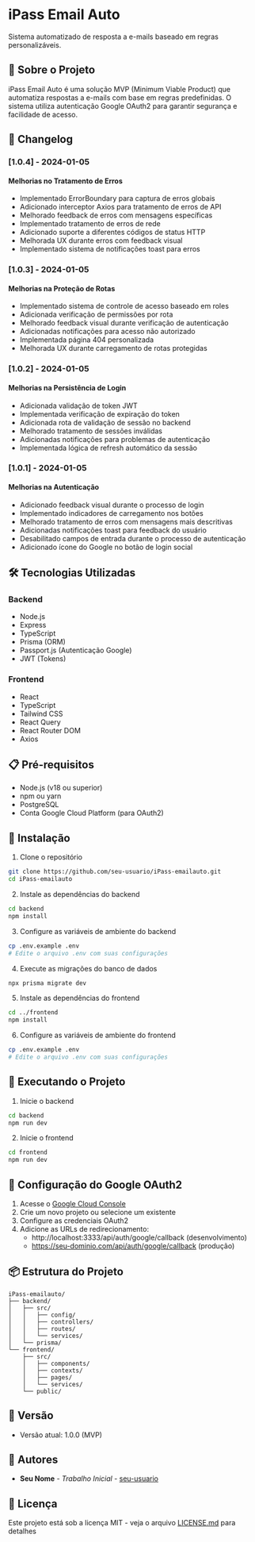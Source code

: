 # iPass Email Auto

Sistema automatizado de resposta a e-mails baseado em regras personalizáveis.

## 🚀 Sobre o Projeto

iPass Email Auto é uma solução MVP (Minimum Viable Product) que automatiza respostas a e-mails com base em regras predefinidas. O sistema utiliza autenticação Google OAuth2 para garantir segurança e facilidade de acesso.

## 📝 Changelog

### [1.0.4] - 2024-01-05
#### Melhorias no Tratamento de Erros
- Implementado ErrorBoundary para captura de erros globais
- Adicionado interceptor Axios para tratamento de erros de API
- Melhorado feedback de erros com mensagens específicas
- Implementado tratamento de erros de rede
- Adicionado suporte a diferentes códigos de status HTTP
- Melhorada UX durante erros com feedback visual
- Implementado sistema de notificações toast para erros

### [1.0.3] - 2024-01-05
#### Melhorias na Proteção de Rotas
- Implementado sistema de controle de acesso baseado em roles
- Adicionada verificação de permissões por rota
- Melhorado feedback visual durante verificação de autenticação
- Adicionadas notificações para acesso não autorizado
- Implementada página 404 personalizada
- Melhorada UX durante carregamento de rotas protegidas

### [1.0.2] - 2024-01-05
#### Melhorias na Persistência de Login
- Adicionada validação de token JWT
- Implementada verificação de expiração do token
- Adicionada rota de validação de sessão no backend
- Melhorado tratamento de sessões inválidas
- Adicionadas notificações para problemas de autenticação
- Implementada lógica de refresh automático da sessão

### [1.0.1] - 2024-01-05
#### Melhorias na Autenticação
- Adicionado feedback visual durante o processo de login
- Implementado indicadores de carregamento nos botões
- Melhorado tratamento de erros com mensagens mais descritivas
- Adicionadas notificações toast para feedback do usuário
- Desabilitado campos de entrada durante o processo de autenticação
- Adicionado ícone do Google no botão de login social

## 🛠️ Tecnologias Utilizadas

### Backend
- Node.js
- Express
- TypeScript
- Prisma (ORM)
- Passport.js (Autenticação Google)
- JWT (Tokens)

### Frontend
- React
- TypeScript
- Tailwind CSS
- React Query
- React Router DOM
- Axios

## 📋 Pré-requisitos

- Node.js (v18 ou superior)
- npm ou yarn
- PostgreSQL
- Conta Google Cloud Platform (para OAuth2)

## 🔧 Instalação

1. Clone o repositório
```bash
git clone https://github.com/seu-usuario/iPass-emailauto.git
cd iPass-emailauto
```

2. Instale as dependências do backend
```bash
cd backend
npm install
```

3. Configure as variáveis de ambiente do backend
```bash
cp .env.example .env
# Edite o arquivo .env com suas configurações
```

4. Execute as migrações do banco de dados
```bash
npx prisma migrate dev
```

5. Instale as dependências do frontend
```bash
cd ../frontend
npm install
```

6. Configure as variáveis de ambiente do frontend
```bash
cp .env.example .env
# Edite o arquivo .env com suas configurações
```

## 🚀 Executando o Projeto

1. Inicie o backend
```bash
cd backend
npm run dev
```

2. Inicie o frontend
```bash
cd frontend
npm run dev
```

## 🔐 Configuração do Google OAuth2

1. Acesse o [Google Cloud Console](https://console.cloud.google.com)
2. Crie um novo projeto ou selecione um existente
3. Configure as credenciais OAuth2
4. Adicione as URLs de redirecionamento:
   - http://localhost:3333/api/auth/google/callback (desenvolvimento)
   - https://seu-dominio.com/api/auth/google/callback (produção)

## 📦 Estrutura do Projeto

```
iPass-emailauto/
├── backend/
│   ├── src/
│   │   ├── config/
│   │   ├── controllers/
│   │   ├── routes/
│   │   └── services/
│   └── prisma/
└── frontend/
    ├── src/
    │   ├── components/
    │   ├── contexts/
    │   ├── pages/
    │   └── services/
    └── public/
```

## 🔄 Versão

- Versão atual: 1.0.0 (MVP)

## 👥 Autores

* **Seu Nome** - *Trabalho Inicial* - [seu-usuario](https://github.com/seu-usuario)

## 📄 Licença

Este projeto está sob a licença MIT - veja o arquivo [LICENSE.md](LICENSE.md) para detalhes 